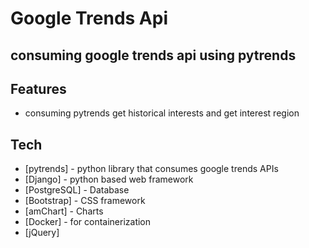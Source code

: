 # Google Trends Api
## __consuming google trends api using pytrends__



## Features

- consuming pytrends get historical interests and get interest region


## Tech


- [pytrends] - python library that consumes google trends APIs
- [Django] - python based web framework
- [PostgreSQL] - Database
- [Bootstrap] - CSS framework
- [amChart] - Charts
- [Docker] - for containerization
- [jQuery] 
